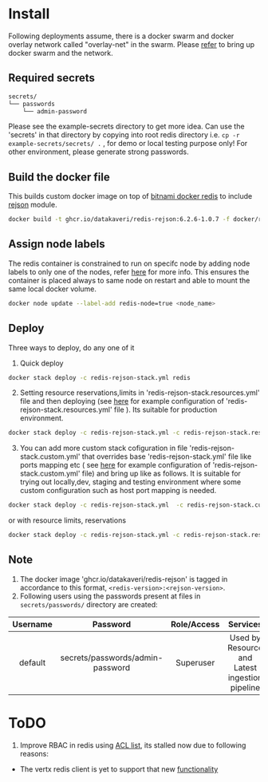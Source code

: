 # Install
Following deployments assume, there is a docker swarm and  docker overlay network called "overlay-net"  in the swarm. Please [refer](../../../docs/swarm-setup.md) to bring up docker swarm and the network.
## Required secrets
```sh
secrets/
└── passwords
    └── admin-password
```
Please see the example-secrets directory to get more idea. Can use the 'secrets' in that directory by copying into root redis directory i.e. ```cp -r example-secrets/secrets/ .``` , for demo or local testing purpose only! For other environment, please generate strong passwords.
## Build the docker file
This builds custom docker image on top of [bitnami docker redis](https://github.com/bitnami/bitnami-docker-redis) to include [rejson](https://oss.redis.com/redisjson/) module.
```sh
docker build -t ghcr.io/datakaveri/redis-rejson:6.2.6-1.0.7 -f docker/redis-rejson/Dockerfile  docker/redis-rejson/ 
```
## Assign node labels
 The redis container is constrained to run on specifc node by adding node labels to only one of the nodes, refer [here](https://docs.docker.com/engine/swarm/services/#placement-constraints) for more info. This ensures the container is placed always to same node on restart and able to mount the same local docker volume.
```sh
docker node update --label-add redis-node=true <node_name>
```
## Deploy

Three ways to deploy, do any one of it
1. Quick deploy  
```sh
docker stack deploy -c redis-rejson-stack.yml redis
```
2. Setting resource reservations,limits in 'redis-rejson-stack.resources.yml' file and then deploying (see [here](example-redis-rejson-stack.resources.yml) for example configuration of 'redis-rejson-stack.resources.yml' file ). Its suitable for production environment.

```sh
docker stack deploy -c redis-rejson-stack.yml -c redis-rejson-stack.resources.yml redis
```
3. You can add more custom stack cofiguration in file 'redis-rejson-stack.custom.yml' that overrides base 'redis-rejson-stack.yml' file like ports mapping etc ( see [here](example-redis-rejson-stack.custom.yml) for example configuration of 'redis-rejson-stack.custom.yml' file)  and bring up like as follows. It is suitable for trying out locally,dev, staging and testing environment where some custom configuration such as host port mapping is needed.
```sh
docker stack deploy -c redis-rejson-stack.yml  -c redis-rejson-stack.custom.yml redis
```
or 
with resource limits, reservations
```sh
docker stack deploy -c redis-rejson-stack.yml -c redis-rejson-stack.resources.yml -c redis-rejson-stack.custom.yml redis
```
## Note
1.  The docker image 'ghcr.io/datakaveri/redis-rejson'  is tagged in accordance  to this format, ```<redis-version>:<rejson-version>```.
2.  Following users using the passwords present at files in ```secrets/passwords/``` directory  are created:

| Username           | Password                                    | Role/Access                         |  Services                     |
|:-------------------:|:------------------------------------------:| :---------------------------------: |:-----------------------------:|
| default          | secrets/passwords/admin-password     |     Superuser                                            |  Used by Resource and Latest ingestion pipeline |

# ToDO
1. Improve RBAC in redis using [ACL list](https://redis.io/topics/acl), its stalled now due to following reasons:
- The vertx redis client is yet to support that new [functionality](https://github.com/vert-x3/vertx-redis-client/pull/316)